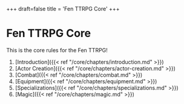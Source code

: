 +++
draft=false
title = 'Fen TTRPG Core'
+++ 

# Fen TTRPG Core

This is the core rules for the Fen TTRPG!

1. [Introduction]({{< ref "/core/chapters/introduction.md" >}})
2. [Actor Creation]({{< ref "/core/chapters/actor-creation.md" >}})
3. [Combat]({{< ref "/core/chapters/combat.md" >}})
4. [Equipment]({{< ref "/core/chapters/equipment.md" >}})
5. [Specializations]({{< ref "/core/chapters/specializations.md" >}})
6. [Magic]({{< ref "/core/chapters/magic.md" >}})
